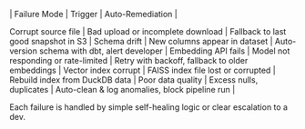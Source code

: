 
| Failure Mode | Trigger | Auto-Remediation |

Corrupt source file | Bad upload or incomplete download | Fallback to last good snapshot in S3 |
Schema drift | New columns appear in dataset | Auto-version schema with dbt, alert developer |
Embedding API fails | Model not responding or rate-limited | Retry with backoff, fallback to older embeddings |
Vector index corrupt | FAISS index file lost or corrupted | Rebuild index from DuckDB data |
Poor data quality | Excess nulls, duplicates | Auto-clean & log anomalies, block pipeline run |

Each failure is handled by simple self-healing logic or clear escalation to a dev.
